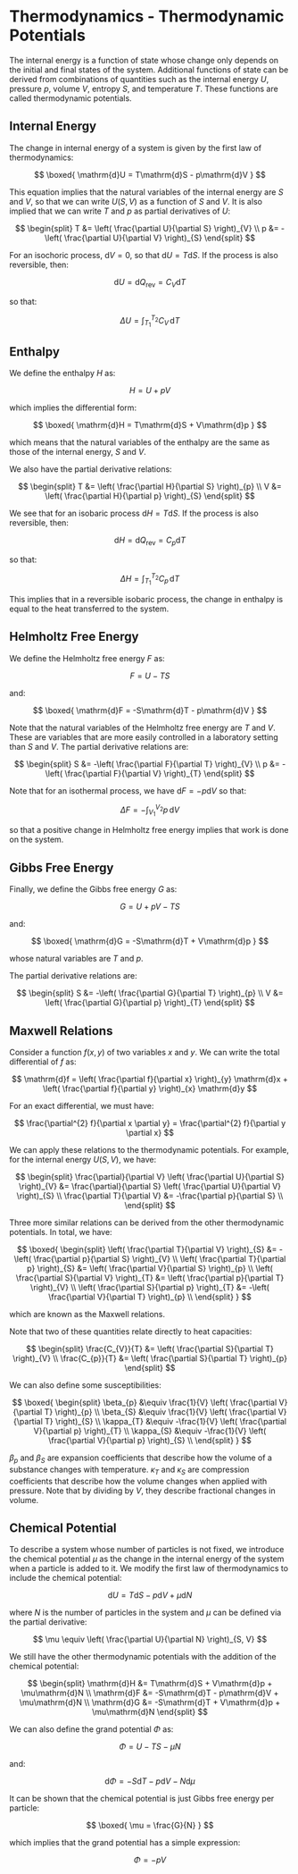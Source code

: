 # Thermodynamics - Thermodynamic Potentials

The internal energy is a function of state whose change only depends on the initial and final states of the system. Additional functions of state can be derived from combinations of quantities such as the internal energy $U$, pressure $p$, volume $V$, entropy $S$, and temperature $T$. These functions are called thermodynamic potentials.

## Internal Energy

The change in internal energy of a system is given by the first law of thermodynamics:

$$
\boxed{
\mathrm{d}U = T\mathrm{d}S - p\mathrm{d}V
}
$$

This equation implies that the natural variables of the internal energy are $S$ and $V$, so that we can write $U(S, V)$ as a function of $S$ and $V$. It is also implied that we can write $T$ and $p$ as partial derivatives of $U$:

$$
\begin{split}
T &= \left( \frac{\partial U}{\partial S} \right)_{V} \\
p &= -\left( \frac{\partial U}{\partial V} \right)_{S}
\end{split}
$$

For an isochoric process, $\mathrm{d}V = 0$, so that $\mathrm{d}U = T\mathrm{d}S$. If the process is also reversible, then:

$$
\mathrm{d}U = \mathrm{d}Q_{\text{rev}} = C_{V}\mathrm{d}T
$$

so that:

$$
\Delta U = \int_{T_{1}}^{T_{2}} C_{V} \, \mathrm{d}T
$$

## Enthalpy

We define the enthalpy $H$ as:

$$
H = U + pV
$$

which implies the differential form:

$$
\boxed{
\mathrm{d}H = T\mathrm{d}S + V\mathrm{d}p
}
$$

which means that the natural variables of the enthalpy are the same as those of the internal energy, $S$ and $V$.

We also have the partial derivative relations:

$$
\begin{split}
T &= \left( \frac{\partial H}{\partial S} \right)_{p} \\
V &= \left( \frac{\partial H}{\partial p} \right)_{S}
\end{split}
$$

We see that for an isobaric process $\mathrm{d}H = T\mathrm{d}S$. If the process is also reversible, then:

$$
\mathrm{d}H = \mathrm{d}Q_{\text{rev}} = C_{p}\mathrm{d}T
$$

so that:

$$
\Delta H = \int_{T_{1}}^{T_{2}} C_{p} \, \mathrm{d}T
$$

This implies that in a reversible isobaric process, the change in enthalpy is equal to the heat transferred to the system.  

## Helmholtz Free Energy

We define the Helmholtz free energy $F$ as:

$$
F = U - TS
$$

and:

$$
\boxed{
\mathrm{d}F = -S\mathrm{d}T - p\mathrm{d}V
}
$$

Note that the natural variables of the Helmholtz free energy are $T$ and $V$. These are variables that are more easily controlled in a laboratory setting than $S$ and $V$. The partial derivative relations are:

$$
\begin{split}
S &= -\left( \frac{\partial F}{\partial T} \right)_{V} \\
p &= -\left( \frac{\partial F}{\partial V} \right)_{T}
\end{split}
$$

Note that for an isothermal process, we have $\mathrm{d}F = -p\mathrm{d}V$ so that:

$$
\Delta F = -\int_{V_{1}}^{V_{2}} p \, \mathrm{d}V
$$

so that a positive change in Helmholtz free energy implies that work is done on the system.

## Gibbs Free Energy

Finally, we define the Gibbs free energy $G$ as:

$$
G = U + pV - TS
$$

and:

$$
\boxed{
\mathrm{d}G = -S\mathrm{d}T + V\mathrm{d}p
}
$$

whose natural variables are $T$ and $p$.

The partial derivative relations are:

$$
\begin{split}
S &= -\left( \frac{\partial G}{\partial T} \right)_{p} \\
V &= \left( \frac{\partial G}{\partial p} \right)_{T}
\end{split}
$$

## Maxwell Relations

Consider a function $f(x, y)$ of two variables $x$ and $y$. We can write the total differential of $f$ as:

$$
\mathrm{d}f = \left( \frac{\partial f}{\partial x} \right)_{y} \mathrm{d}x + \left( \frac{\partial f}{\partial y} \right)_{x} \mathrm{d}y
$$

For an exact differential, we must have:

$$
\frac{\partial^{2} f}{\partial x \partial y} = \frac{\partial^{2} f}{\partial y \partial x}
$$

We can apply these relations to the thermodynamic potentials. For example, for the internal energy $U(S, V)$, we have:

$$
\begin{split}
\frac{\partial}{\partial V} \left( \frac{\partial U}{\partial S} \right)_{V} &= \frac{\partial}{\partial S} \left( \frac{\partial U}{\partial V} \right)_{S} \\
\frac{\partial T}{\partial V} &= -\frac{\partial p}{\partial S} \\
\end{split}
$$

Three more similar relations can be derived from the other thermodynamic potentials. In total, we have:

$$
\boxed{
\begin{split}
\left( \frac{\partial T}{\partial V} \right)_{S} &= -\left( \frac{\partial p}{\partial S} \right)_{V} \\
\left( \frac{\partial T}{\partial p} \right)_{S} &= \left( \frac{\partial V}{\partial S} \right)_{p} \\
\left( \frac{\partial S}{\partial V} \right)_{T} &= \left( \frac{\partial p}{\partial T} \right)_{V} \\
\left( \frac{\partial S}{\partial p} \right)_{T} &= -\left( \frac{\partial V}{\partial T} \right)_{p} \\
\end{split}
}
$$

which are known as the Maxwell relations.

Note that two of these quantities relate directly to heat capacities:

$$
\begin{split}
\frac{C_{V}}{T} &= \left( \frac{\partial S}{\partial T} \right)_{V} \\
\frac{C_{p}}{T} &= \left( \frac{\partial S}{\partial T} \right)_{p}
\end{split}
$$

We can also define some susceptibilities:

$$
\boxed{
\begin{split}
\beta_{p} &\equiv \frac{1}{V} \left( \frac{\partial V}{\partial T} \right)_{p} \\
\beta_{S} &\equiv \frac{1}{V} \left( \frac{\partial V}{\partial T} \right)_{S} \\
\kappa_{T} &\equiv -\frac{1}{V} \left( \frac{\partial V}{\partial p} \right)_{T} \\
\kappa_{S} &\equiv -\frac{1}{V} \left( \frac{\partial V}{\partial p} \right)_{S} \\
\end{split}
}
$$

$\beta_{p}$ and $\beta_{S}$ are expansion coefficients that describe how the volume of a substance changes with temperature. $\kappa_{T}$ and $\kappa_{S}$ are compression coefficients that describe how the volume changes when applied with pressure. Note that by dividing by $V$, they describe fractional changes in volume.

## Chemical Potential

To describe a system whose number of particles is not fixed, we introduce the chemical potential $\mu$ as the change in the internal energy of the system when a particle is added to it. We modify the first law of thermodynamics to include the chemical potential:

$$
\mathrm{d}U = T \mathrm{d}S - p \mathrm{d}V + \mu \mathrm{d}N
$$

where $N$ is the number of particles in the system and $\mu$ can be defined via the partial derivative:

$$
\mu \equiv \left( \frac{\partial U}{\partial N} \right)_{S, V}
$$

We still have the other thermodynamic potentials with the addition of the chemical potential:

$$
\begin{split}
\mathrm{d}H &= T\mathrm{d}S + V\mathrm{d}p + \mu\mathrm{d}N \\
\mathrm{d}F &= -S\mathrm{d}T - p\mathrm{d}V + \mu\mathrm{d}N \\
\mathrm{d}G &= -S\mathrm{d}T + V\mathrm{d}p + \mu\mathrm{d}N
\end{split}
$$

We can also define the grand potential $\Phi$ as:

$$
\Phi = U - TS - \mu N
$$

and:

$$
\mathrm{d}\Phi = -S\mathrm{d}T - p\mathrm{d}V - N\mathrm{d}\mu
$$

It can be shown that the chemical potential is just Gibbs free energy per particle:

$$
\boxed{
\mu = \frac{G}{N}
}
$$

which implies that the grand potential has a simple expression:

$$
\Phi = -pV
$$
